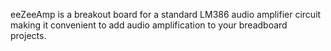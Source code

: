 eeZeeAmp is a breakout board for a standard LM386 audio amplifier circuit making it convenient to add audio
amplification to your breadboard projects.
